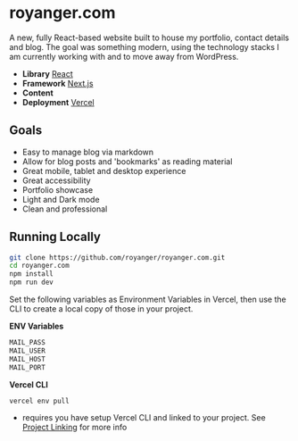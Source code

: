 # royanger.com

A new, fully React-based website built to house my portfolio, contact details and blog. The goal was something modern, using the technology stacks I am currently working with and to move away from WordPress.

-  **Library** [React](https://reactjs.org/)
-  **Framework** [Next.js](https://nextjs.org/)
-  **Content**
-  **Deployment** [Vercel](https://vercel.com)

## Goals

-  Easy to manage blog via markdown
-  Allow for blog posts and 'bookmarks' as reading material
-  Great mobile, tablet and desktop experience
-  Great accessibility
-  Portfolio showcase
-  Light and Dark mode
-  Clean and professional

## Running Locally

```bash
git clone https://github.com/royanger/royanger.com.git
cd royanger.com
npm install
npm run dev
```

Set the following variables as Environment Variables in Vercel, then use the CLI to create a local copy of those in your project.

**ENV Variables**

```js
MAIL_PASS
MAIL_USER
MAIL_HOST
MAIL_PORT
```

**Vercel CLI**

```bash
vercel env pull
```

-  requires you have setup Vercel CLI and linked to your project. See [Project Linking](https://vercel.com/docs/cli#introduction/project-linking) for more info
